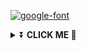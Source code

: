 <a href="https://bit.ly/3lC8I7t"><img src="https://www.linkpicture.com/q/fcdc7ab90b2edba6f511576b1be7e11d.png" alt="google-font" border="0"></a>

<details>
    <summary>⏬ <b>CLICK ME 🤗</b></summary>

<div align="center">
  
## [![Typing SVG](https://readme-typing-svg.herokuapp.com?font=Times&color=F7001E&size=25&lines=taurus+Whatsapp+Bot;With+Tons+of+features;Complete+Malayalam+content;Best+Bgm+Bot;Edited+from+WhatsAsena;Made+By+muhammed-usrbot)](https://bit.ly/3lC8I7t)


  <a href="https://youtu.be/iRLphwWvxrs" target="blank"><img align="center" src="TEFXG.gif" height="200" width="200" /></a>
</p>
  
  <p align="center">
<a href="#"><img title="taurus-bot" src="https://img.shields.io/badge/taurus-bot-green?colorA=&colorB=899AFF&style=for-the-badge"></a>
</p>
  <p align="center">
<a href="https://github.com/muhammed-usrbot"><img title="Author" src="https://img.shields.io/badge/Author- muhammed-bj?color=899AFF&style=for-the-badge&logo=whatsapp"></a>
</p>
</div>
<p align="center">
Project created by <a href="https://github.com/muhammed-usrbot">muhammed-usrbot</a> to make it public
    <br>
       | © |
        Reserved |
    <br> 
</p>

----

  <p align="center">
  <a href="httsp://github.com/muhammed-usrbot/taurus-bot">
    <img src="https://img.shields.io/github/repo-size/muhammed-usrbot/taurus-bot?color=green&label=Repo%20total%20size&style=plastic">
<p align="center">
<a href="https://github.com/muhammed-usrbot/followers"><img title="Followers" src="https://img.shields.io/github/followers/muhammed-usrbot?color=f7df1e&style=flat-square"></a>
<a href="https://github.com/muhammed-usrbot/taurus-bot/stargazers/"><img title="Stars" src="https://img.shields.io/github/stars/muhammed-usrbot/taurus-bot?color=f7df1e&style=flat-square"></a>
<a href="https://github.com/muhammed-usrbot/taurus-bot/network/members"><img title="Forks" src="https://img.shields.io/github/forks/muhammed-usrbot/taurus-bot?color=f7df1e&style=flat-square"></a>


<h3 align="center">Contact Me:</h3>
<p align="center">
<a href="https://instagram.com/taurus_mp4" target="blank"><img align="center" src="https://cdn.jsdelivr.net/npm/simple-icons@3.0.1/icons/instagram.svg" alt="kyrie.baran" height="30" width="40" /></a>
</p>
<h4 align="center">SUBSCRIBE MY EDITING CHANNEL:</h4>
<p align="center">
<a href="https://youtube.com/channel/UCeYZqtAtdYq8VwSIkW34JMA" target="blank"><img align="center" src="TEFX.jpg" height="180" width="300" /></a>
</p>
  
<div align="center">

## 📢 Guide
### Join Support Group 👇
   
<br>
  <div align="center">
    
  [![join](https://opportunitiesforyoungkenyans.co.ke/wp-content/uploads/2020/05/images.png-whatsapp.png)](https://chat.whatsapp.com/JCDXgSphA49EHxjPn813IL)


    
## Setup
<div align="center">

  ### <u> Simple Method <u>
  Step-1: Click on scan qr code and get asena code
  
  Step-2: Deploy To Heroku
  
  Step 3: Turn on worker
  
[![Run on Repl.it](https://www.linkpicture.com/q/Untitled-3_10.jpg)](https://replit.com/@SOURAVKL11/Raganarok-QR)

[![Deploy](https://www.linkpicture.com/q/heroku.jpg)](https://bit.ly/3hrN7gU)
     <div align="left">
<br>
<br >

[![muhammed-usrbot](https://github.com/Platane/snk/raw/output/github-contribution-grid-snake.svg)](https://bit.ly/2XqQKMU)
   


### ⚠️ മുന്നറിയിപ്പ്! 
```
യൂസർബോട്ട് കാരണം; നിങ്ങളുടെ WhatsApp അക്കൗണ്ട് നിരോധിച്ചേക്കാം.
ഇതൊരു ഓപ്പൺ സോഴ്സ് പ്രോജക്റ്റാണ്, നിങ്ങൾ ചെയ്യുന്ന എല്ലാത്തിനും നിങ്ങൾ ഉത്തരവാദിയാണ്.
തീർച്ചയായും, taurus-bot എക്സിക്യൂട്ടീവുകൾ ഉത്തരവാദിത്തം ഏറ്റെടുക്കുന്നില്ല.
അസേന സ്ഥാപിക്കുന്നതിലൂടെ, നിങ്ങൾ ഈ ഉത്തരവാദിത്തങ്ങൾ സ്വീകരിച്ചതായി കണക്കാക്കപ്പെടുന്നു.
വ്യാജ നമ്പറുകൾ ഉപയോഗിച്ച് ഉപയോഗിക്കാൻ ശ്രമിക്കുക.
```

## Developers
  <div align="center">
    
  [![MUHAMMED](https://github.com/muhammed-usrbot.png?size=100)](https://github.com/muhammed-usrbot) 
----|
   [MUHAMMED](https://github.com/muhammed-usrbot) 
Base, Bug Fixes, Modules
  </div>
   
  
## License
This project is protected by `GNU General Public Licence v3.0` license.

### Disclaimer
`WhatsApp` name, its variations and the logo are registered trademarks of Facebook. We have nothing to do with the registered trademark

  <div align="center">
  
[![Typing SVG](https://readme-typing-svg.herokuapp.com?font=Bomber+Escort&color=899AFF&size=30&lines=TAURUS+WA+BOT)](https://bit.ly/3lC8I7t)
